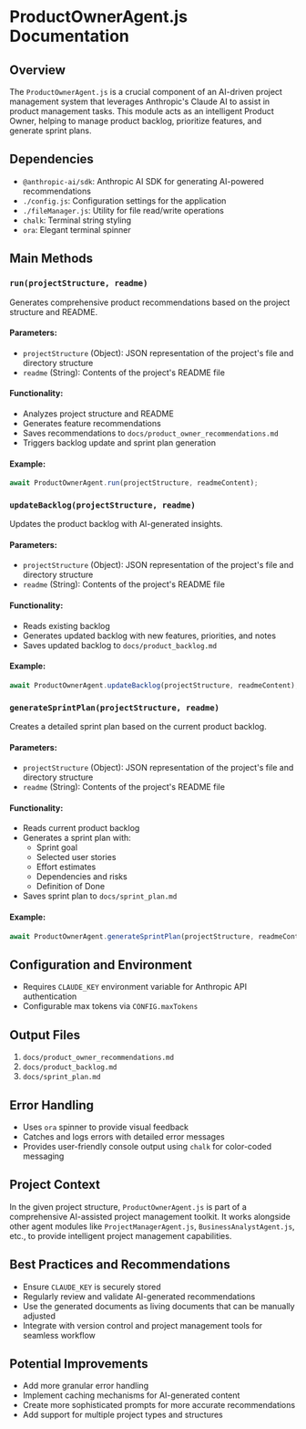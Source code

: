 # ProductOwnerAgent.js Documentation

## Overview

The `ProductOwnerAgent.js` is a crucial component of an AI-driven project management system that leverages Anthropic's Claude AI to assist in product management tasks. This module acts as an intelligent Product Owner, helping to manage product backlog, prioritize features, and generate sprint plans.

## Dependencies

- `@anthropic-ai/sdk`: Anthropic AI SDK for generating AI-powered recommendations
- `./config.js`: Configuration settings for the application
- `./fileManager.js`: Utility for file read/write operations
- `chalk`: Terminal string styling
- `ora`: Elegant terminal spinner

## Main Methods

### `run(projectStructure, readme)`

Generates comprehensive product recommendations based on the project structure and README.

#### Parameters:
- `projectStructure` (Object): JSON representation of the project's file and directory structure
- `readme` (String): Contents of the project's README file

#### Functionality:
- Analyzes project structure and README
- Generates feature recommendations
- Saves recommendations to `docs/product_owner_recommendations.md`
- Triggers backlog update and sprint plan generation

#### Example:
```javascript
await ProductOwnerAgent.run(projectStructure, readmeContent);
```

### `updateBacklog(projectStructure, readme)`

Updates the product backlog with AI-generated insights.

#### Parameters:
- `projectStructure` (Object): JSON representation of the project's file and directory structure
- `readme` (String): Contents of the project's README file

#### Functionality:
- Reads existing backlog
- Generates updated backlog with new features, priorities, and notes
- Saves updated backlog to `docs/product_backlog.md`

#### Example:
```javascript
await ProductOwnerAgent.updateBacklog(projectStructure, readmeContent);
```

### `generateSprintPlan(projectStructure, readme)`

Creates a detailed sprint plan based on the current product backlog.

#### Parameters:
- `projectStructure` (Object): JSON representation of the project's file and directory structure
- `readme` (String): Contents of the project's README file

#### Functionality:
- Reads current product backlog
- Generates a sprint plan with:
  - Sprint goal
  - Selected user stories
  - Effort estimates
  - Dependencies and risks
  - Definition of Done
- Saves sprint plan to `docs/sprint_plan.md`

#### Example:
```javascript
await ProductOwnerAgent.generateSprintPlan(projectStructure, readmeContent);
```

## Configuration and Environment

- Requires `CLAUDE_KEY` environment variable for Anthropic API authentication
- Configurable max tokens via `CONFIG.maxTokens`

## Output Files

1. `docs/product_owner_recommendations.md`
2. `docs/product_backlog.md`
3. `docs/sprint_plan.md`

## Error Handling

- Uses `ora` spinner to provide visual feedback
- Catches and logs errors with detailed error messages
- Provides user-friendly console output using `chalk` for color-coded messaging

## Project Context

In the given project structure, `ProductOwnerAgent.js` is part of a comprehensive AI-assisted project management toolkit. It works alongside other agent modules like `ProjectManagerAgent.js`, `BusinessAnalystAgent.js`, etc., to provide intelligent project management capabilities.

## Best Practices and Recommendations

- Ensure `CLAUDE_KEY` is securely stored
- Regularly review and validate AI-generated recommendations
- Use the generated documents as living documents that can be manually adjusted
- Integrate with version control and project management tools for seamless workflow

## Potential Improvements

- Add more granular error handling
- Implement caching mechanisms for AI-generated content
- Create more sophisticated prompts for more accurate recommendations
- Add support for multiple project types and structures